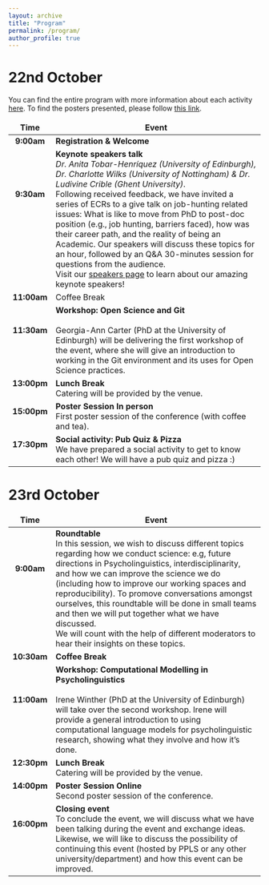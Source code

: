 ```yaml
---
layout: archive
title: "Program"
permalink: /program/
author_profile: true
---
```

<style>
td, th {
   border: none!important;
}
</style>

# 22nd October

You can find the entire program with more information about each activity [here](https://drive.google.com/file/d/1JEHN11ChlRwIIV7RraKgw2YzTTIrzMiA/view?usp=sharing).
To find the posters presented, please follow [this link](https://continuous-fascinator-15a.notion.site/043ac6fc891f4f9d9f96bb7dd759fff9?v=6ba1516781514ae49bbfe01659b2509a).

Time | Event
:-----:|----------------
**9:00am** | **Registration & Welcome**
**9:30am** <br><br> <br><br> <br><br>| **Keynote speakers talk** <br> *Dr. Anita Tobar-Henríquez (University of Edinburgh), Dr. Charlotte Wilks (University of Nottingham) & Dr. Ludivine Crible (Ghent University)*. <br> Following received feedback, we have invited a series of ECRs to a give talk on job-hunting related issues: What is like to move from PhD to post-doc position (e.g., job hunting, barriers faced), how was their career path, and the reality of being an Academic. Our speakers will discuss these topics for an hour, followed by an Q&A 30-minutes session for questions from the audience. <br> Visit our [speakers page](https://linkedi2022.github.io/speakers/) to learn about our amazing keynote speakers!
**11:00am** | Coffee Break
**11:30am** <br> <br> <br>| **Workshop: Open Science and Git** <br><br> Georgia-Ann Carter (PhD at the University of Edinburgh) will be delivering the first workshop of the event, where she will give an introduction to working in the Git environment and its uses for Open Science practices.
**13:00pm** <br> <br> | **Lunch Break** <br> Catering will be provided by the venue.
**15:00pm** <br> <br> | **Poster Session In person** <br> First poster session of the conference (with coffee and tea).
**17:30pm** <br> <br> | **Social activity: Pub Quiz & Pizza** <br> We have prepared a social activity to get to know each other! We will have a pub quiz and pizza :)
           
# 23rd October

Time | Event
:-----:|--------
**9:00am** <br><br> <br><br> <br>| **Roundtable** <br> In this session, we wish to discuss different topics regarding how we conduct science: e.g, future directions in Psycholinguistics, interdisciplinarity, and how we can improve the science we do (including how to improve our working spaces and reproducibility). To promove conversations amongst ourselves, this roundtable will be done in small teams and then we will put together what we have discussed. <br> We will count with the help of different moderators to hear their insights on these topics.
**10:30am** | **Coffee Break**
**11:00am** <br> <br> <br>| **Workshop: Computational Modelling in Psycholinguistics** <br> <br> Irene Winther (PhD at the University of Edinburgh) will take over the second workshop. Irene will provide a general introduction to using computational language models for psycholinguistic research, showing what they involve and how it’s done.
**12:30pm** <br> <br>| **Lunch Break** <br> Catering will be provided by the venue.
**14:00pm** <br> <br>| **Poster Session Online** <br> Second poster session of the conference.
**16:00pm** <br> <br> <br> <br>|  **Closing event** <br> To conclude the event, we will discuss what we have been talking during the event and exchange ideas. Likewise, we will like to discuss the possibility of continuing this event (hosted by PPLS or any other university/department) and how this event can be improved.
